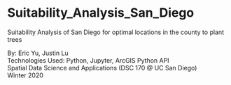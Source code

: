 # Suitability_Analysis_San_Diego
Suitability Analysis of San Diego for optimal locations in the county to plant trees <br>

By: Eric Yu, Justin Lu <br>
Technologies Used: Python, Jupyter, ArcGIS Python API <br>
Spatial Data Science and Applications (DSC 170 @ UC San Diego) <br>
Winter 2020
